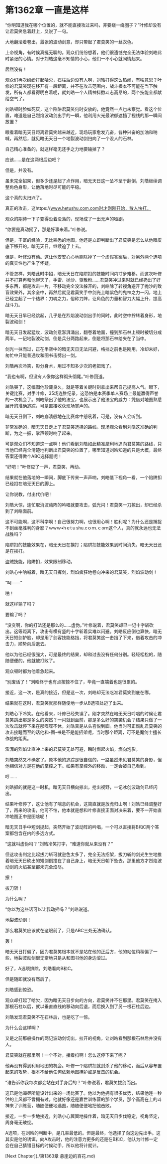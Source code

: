 # 第1362章 一直是这样

“你明知道我在哪个位置的，就不能直接攻过来吗，非要绕一绕圈子？”叶修却没有让君莫笑急着赶上，又说了一句。

大地翻滚着卷出，嚣张的波动剑意，却只带起了君莫笑的一丝衣色。

上帝视角，有时候真挺无聊的。观众们纷纷想着，他们很遗憾完全无法体验刘皓此时紧张的心情。对于刘皓这毫不知情的小心，他们一不小心就同情起来。

居然没有！

观众们再次纷纷打起哈欠，石柱后边没有人啊，刘皓打得这么热闹，有啥意思？叶修的君莫笑现在移开有一段距离，并不在攻击范围内，战斗根本不可能在当下触发，所有人都看得明白着呢，就刘皓一个人精神抖擞斗志高昂的，两个技能全都献给空气了。

刘皓顿时脸如死灰，这个陷阱君莫笑何时安放的，他竟然一点也未察觉。看这个位置，难道是自己烈焰波动剑出手的一瞬，他利用火光最浓郁遮挡了视线的那一瞬间放置？

眼看着暗无天日距离君莫笑越来越近，现场玩家愈发亢奋，各种兴奋的加油和呐喊，再然后，就见暗无天日一个地裂波动剑扫向了一个没人的石林。

自己精心准备的，就这样毫无还手之力地要输掉了？

应该……是在这两根后边吧？

但是，并没有。

虽未完全招架，但多少还是起了点作用，暗无天日这一坠不至于翻倒，刘皓继续调整角色身形，让他落地时尽可能的平稳。

这个真的太扫兴了。

真正的攻击，这https://www.hetushu.com.com时才刚刚开始，散人快打。

观众的期待一下子变得没着没落的，现场成了一出无声的哑剧。

“你要是真动摇了，那是好事来着。”叶修说。

但是，丰富的经验，无比熟悉的地图，他还是立即判断出了君莫笑是怎么从他眼皮底下移开的。暗无天日，继续追了上去。

但是，叶修没有动。这让他安安心心地剔除掉了一个虚假答案后，对另外两个选项的真实性也产生了怀疑。

不管怎样，刘皓此时中招，暗无天日在陷阱扣的技能时间内寸步难移。而这次叶修并不打算再和他聊天了，手雷、抛沙、驱散粉……君莫笑冲过来时就已经扔出了好多东西，都是攻击一片，不移动完全没法躲开的，刘皓除了转视角避开了抛沙的致盲效果外，其余全中，再然后就见君莫笑手中剑光上暗紫色的鬼神之力一闪，地上已经立起了一个结界：刀魂之力，俗称刀阵，让角色的力量和智力大幅上升，提高战斗力。

暗无天日早已经跳起，几乎是在烈焰波动剑出手的同时，此时空中拧转着身形，地裂波动剑！

暗无天日发起猛攻，波动剑意澎湃涌出，翻卷着地面，撞到那石林上顿时被切分成两半。一记地裂波动剑，倒是兵分两路起来，倒是将那石林给夹在了当中。

剑光一抹而过，正在半空中的暗无天日无法闪避，格挡之前也是刚用，冷却未好，匆忙中只能普通攻和图书击劈出一剑。

刘皓再次冷笑，影分身术，用过不知多少次的老把戏了。

“我也有啊，但没有人像你这样彻头彻尾。”叶修回道。

刘皓哭了，这幅图他珍藏良久，就是等着关键时刻拿出来帮自己提高人气。眼下，关键比赛，对手叶修，35场连胜纪录，这恐怕是本赛季单人赛场上最能赢得声誉的一次机会了。刘皓祭出了他的法宝，也展示出了他法宝的威力：凭借对地图熟悉展开的准确追踪，可是直接收获现场掌声的。

暗无天日倒下，刘皓崩溃般地在比赛席中怒吼着，可是，没有人会听到。

非常准确的，暗无天日走上了君莫笑选择的路线。现场观众看到刘皓这准确的判断，为之一振，掌声顿时响了起来。

可是观众们不知道这一点啊！他们看到刘皓如此精准犀利地追向君莫笑的路线，只当他已经完全清楚地判断出君莫笑的位置了，哪里知道刘皓知道的只是大概，最终答案还得做个ABC选择题呢！

“好吧！”叶修应了一声，君莫笑，再动。

结果就在他落地的一瞬间，脚底下传来一声声响，刘皓低下视角一看，一个陷阱扣已经扣在暗无天日的脚上。

让你说教，付出代价吧！

刘皓大惊，连忙取消波动阵的吟唱就要攻击，弧光闪！君莫笑一刀掠出，却已经杀到了刘皓面前。

这不可能啊，这不科学啊！自己很努力啊，也很用心啊！胜利呢？为什么还是捕捉不到丝毫胜利的身影？ｗwｗ•hｅtｕshu.cｏｍ.ｃoｍ这个人，真的就永远也无法战胜吗？

陷阱扣的技能效果在，暗无天日在挨打；陷阱扣技能效果到时间消失，暗无天日还是在挨打。

盗贼技能，陷阱扣，效果限制移动。

刘皓心中呐喊着，暗无天日挥剑，烈焰疯狂地卷向冲来的君莫笑，烈焰波动剑！

“呵——”

啪！

就这样输了吗？

要输了吗？

“没变啊，你的打法还是那么的……虚伪。”叶修说着，君莫笑却已一记十字斩砍出。这等距离下，攻击有横有竖的十字斩着实难以闪避。刘皓反应倒也算快，暗无天日短剑护脸，却是用了剑客技能格挡，将君莫笑这一击挡了下来，借着攻击的冲击力，顺势向后退去。

他以为他已经很强大，可是最终的结果，却和过去没有任何分别。轻轻松松的，随随便便的，他就被打败了。

观众顿时都为他着急起来。

“别废话了！”刘皓终于也有点按捺不住了，毕竟一直端着也是很累的。

接近，这一次，是真的接近，但是这一次，刘皓却无法吃准君莫笑到底在哪。

结果就在这时，君莫笑就那样随便地一步从B选项处迈了出来。

刘皓心下冷笑。在他看来，叶修已经失误了。刚才突然在暗无天日吟唱的时候让君莫笑跳出那是多么的突然？一闪就到面前，那是多么好的突袭机会？结果只做了一次攻击就停下来在那喋喋不休，刘皓真是从头喜悦到脚。他当时可正慌乱君莫笑的攻击接踵而至的话他和-图-书是不是能招架呢，当时那个距离，可不是魔剑士擅长作战的距离。

澎湃的烈焰让直冲上来的君莫笑无处可避，瞬时燃起火焰，燃向泡影。

刘皓突然又不确定了。原本他的追踪是很自信的，一路虽然未见君莫笑的身影，但他相信对方是在他的掌控之下。如果有掌控外的移动，一定会被自己看到。

哼……

刘皓抓的就是这一时机，暗无天日横向掠出，抢出视野，一记冰创波动剑已经闪出。

结果叶修停了，这让他有了喘息的机会，这简直就是放虎归山啊！刘皓已经调整好了，再来的攻击，他可不怕，他本就是想和叶修直接正面对决来着，要不一开始直冲地图正中是图啥呢！

暗无天日手中短剑提起，突然开始了波动阵的吟唱，一个可以直接将B和C两个答案都包含在内的多选方式。

“这就叫虚伪吗？”刘皓冷笑打字，“难道你就从来没有？”

但这攻击判定比起拔刀斩可就逊色太多了，完全无法招架，拔刀斩的剑光生生地推着暗无天日砍出的短剑倒撞在了自己身上，暗无天日朝下坠去，那里他方才烈焰波动剑的火焰甚至都未完全焰尽。

擦！

拔刀斩！

为什么啊？

“你以为这些话可以让我动摇吗？”刘皓说道。

地裂波动剑！

那么君莫笑应该就在这眼前了，只是ABC三处无法确认。

轰！

暗无天日打偏了，因为君莫笑根本就不是站在他的正后方，他的站位稍稍偏了一些，地裂波动剑很无奈地只是从和图书他的身边滚过。

好了，A选项排除，刘皓看向B和C。

但是随即就没有然后了。

刘皓感到惊恐。

观众却打起了哈欠，因为暗无天日步向的方向，君莫笑并不在那里。君莫笑在掩入那根石柱以后，就以垂直直线的移动向后退，而后换入到了另一根石柱后边。

刘皓发现君莫笑不在石林后，也是吃了一惊。

为什么会这样啊？

又是之前那般操作的两记波动剑切出，拉开的视角，让刘皓看到那根石林后并没有人。

君莫笑就在那里啊！一个不对，接着扫啊！怎么这停下来了呢？

他再没有得到利用地图的机会。叶修一个陷阱扣就封杀了他的移动，而后从容布置起来的攻势，根本不给他任何依赖地图掩护或是反击的机会。

“谁告诉你我每次都会站在对手身后的？”叶修说着，君莫笑拔剑而出。

这已是他竭尽所能设计出来的一场比赛了。他以为他拥有很多优势，结果他连一秒钟的上风都不曾拥有过。他就好像还是嘉世训练营的那个学员，那个高高在上的斗神来了训练营，随随便便地选图，随随便便地把他击败。

接近，一步一步地接近，刘皓小心翼翼地操作着，暗无天日步伐稳定，视角坚定，周身毫无破绽。

A选项，在刘皓的判断中，是几率最低的。但是最终，他选择了向这边先出手。这其实是他的诱饵，向A攻击时，他的注意力更多的还是在B和C，他认为叶修一定会在自己猜错目标的时候动手，所以他将计就计。



[Next Chapter](./第1363章 悬崖边的百花.md)